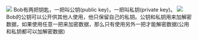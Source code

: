 ![](https://github.com/ashenone0917/image/blob/main/670ddf02812a4789aa12901770f015de.png)
Bob有两把钥匙，一把叫公钥(public key)，一把叫私钥(private key)。
![](https://github.com/ashenone0917/image/blob/main/161989e5a64f4c0c8210912022f2f4ae.png)
Bob的公钥可以公开供其他人使用，他只保留自己的私钥。公钥和私钥用来加解密数据，如果使用任意一把来加密数据，那么只有使用另外一把才能解密数据(公用和私钥都可以加解密数据)
